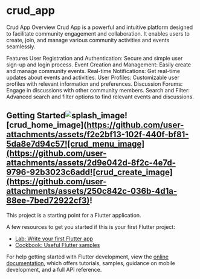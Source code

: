 # crud_app

Crud App
Overview
Crud App is a powerful and intuitive platform designed to facilitate community engagement and collaboration. It enables users to create, join, and manage various community activities and events seamlessly.

Features
User Registration and Authentication: Secure and simple user sign-up and login process.
Event Creation and Management: Easily create and manage community events.
Real-time Notifications: Get real-time updates about events and activities.
User Profiles: Customizable user profiles with relevant information and preferences.
Discussion Forums: Engage in discussions with other community members.
Search and Filter: Advanced search and filter options to find relevant events and discussions.

## Getting Started![splash_image](https://github.com/user-attachments/assets/593c2f02-6f6e-4865-bf44-d5634aaced49)![crud_home_image](https://github.com/user-attachments/assets/f2e2bf13-102f-440f-bf81-5da8e7d94c57![crud_menu_image](https://github.com/user-attachments/assets/2d9e042d-8f2c-4e7d-9796-92b3023c6add![crud_create_image](https://github.com/user-attachments/assets/250c842c-036b-4d1a-88ee-7bed72922cf3)!



This project is a starting point for a Flutter application.

A few resources to get you started if this is your first Flutter project:

- [Lab: Write your first Flutter app](https://docs.flutter.dev/get-started/codelab)
- [Cookbook: Useful Flutter samples](https://docs.flutter.dev/cookbook)

For help getting started with Flutter development, view the
[online documentation](https://docs.flutter.dev/), which offers tutorials,
samples, guidance on mobile development, and a full API reference.
